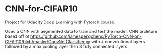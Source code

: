 # CNN-for-CIFAR10
Project for Udacity Deep Learning with Pytorch course.

Used a CNN with augmented data to train and test the model. CNN architure based off of https://github.com/jamespengcheng/PyTorch-CNN-on-CIFAR10/blob/master/ConvNetClassifier.py with 4 convolutional layers followed by a max pooling layer then 3 fully connected layers. 
